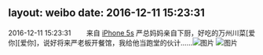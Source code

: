 layout: weibo
date: 2016-12-11 15:23:31
---
<meta name="referrer" content="no-referrer" />

2016-12-11 15:23:31  &nbsp;&nbsp;&nbsp;&nbsp;&nbsp;&nbsp; 来自 <a href="sinaweibo://customweibosource" rel="nofollow">iPhone 5s</a>
严总妈妈亲自下厨，好吃的万州川菜[爱你][爱你]，说好将来严老板开餐馆，我给他当跑堂的伙计…… ​​​
![图片](https://wx1.sinaimg.cn/large/6d2a6003ly1famvorxn6gj20rs0kuq6v0.jpg)
![图片](https://wx4.sinaimg.cn/large/6d2a6003ly1famvoulsbnj20rs0ku44f0.jpg)
